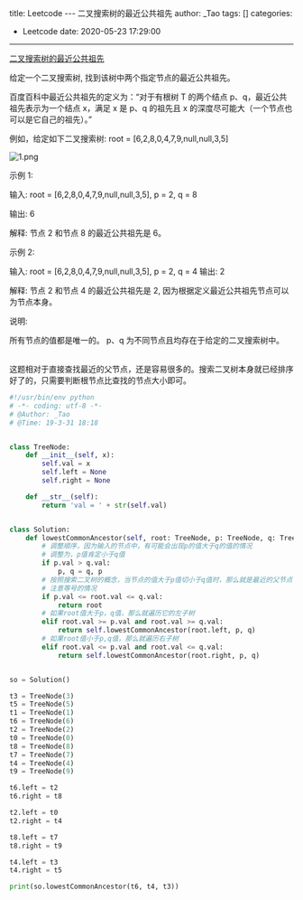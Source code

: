title: Leetcode --- 二叉搜索树的最近公共祖先
author: _Tao
tags: []
categories:
  - Leetcode
date: 2020-05-23 17:29:00
---
[二叉搜索树的最近公共祖先](https://leetcode-cn.com/problems/lowest-common-ancestor-of-a-binary-search-tree/)

给定一个二叉搜索树, 找到该树中两个指定节点的最近公共祖先。

百度百科中最近公共祖先的定义为：“对于有根树 T 的两个结点 p、q，最近公共祖先表示为一个结点 x，满足 x 是 p、q 的祖先且 x 的深度尽可能大（一个节点也可以是它自己的祖先）。”

例如，给定如下二叉搜索树:  root = [6,2,8,0,4,7,9,null,null,3,5]

![1.png](https://qxinhai.oss-cn-shenzhen.aliyuncs.com/pic/33.png)

示例 1:

输入: root = [6,2,8,0,4,7,9,null,null,3,5], p = 2, q = 8

输出: 6

解释: 节点 2 和节点 8 的最近公共祖先是 6。

示例 2:

输入: root = [6,2,8,0,4,7,9,null,null,3,5], p = 2, q = 4
输出: 2

解释: 节点 2 和节点 4 的最近公共祖先是 2, 因为根据定义最近公共祖先节点可以为节点本身。

说明:

所有节点的值都是唯一的。
p、q 为不同节点且均存在于给定的二叉搜索树中。

<!-- more -->

<br/>
这题相对于直接查找最近的父节点，还是容易很多的。搜索二叉树本身就已经排序好了的，只需要判断根节点比查找的节点大小即可。

```python
#!/usr/bin/env python
# -*- coding: utf-8 -*-
# @Author: _Tao
# @Time: 19-3-31 18:18


class TreeNode:
	def __init__(self, x):
		self.val = x
		self.left = None
		self.right = None

	def __str__(self):
		return 'val = ' + str(self.val)


class Solution:
	def lowestCommonAncestor(self, root: TreeNode, p: TreeNode, q: TreeNode) -> TreeNode:
		# 调整顺序，因为输入的节点中，有可能会出现p的值大于q的值的情况
		# 调整为，p值肯定小于q值
		if p.val > q.val:
			p, q = q, p
		# 按照搜索二叉树的概念，当节点的值大于p值切小于q值时，那么就是最近的父节点了
		# 注意等号的情况
		if p.val <= root.val <= q.val:
			return root
		# 如果root值大于p，q值，那么就遍历它的左子树
		elif root.val >= p.val and root.val >= q.val:
			return self.lowestCommonAncestor(root.left, p, q)
		# 如果root值小于p,q值，那么就遍历右子树
		elif root.val <= p.val and root.val <= q.val:
			return self.lowestCommonAncestor(root.right, p, q)


so = Solution()

t3 = TreeNode(3)
t5 = TreeNode(5)
t1 = TreeNode(1)
t6 = TreeNode(6)
t2 = TreeNode(2)
t0 = TreeNode(0)
t8 = TreeNode(8)
t7 = TreeNode(7)
t4 = TreeNode(4)
t9 = TreeNode(9)

t6.left = t2
t6.right = t8

t2.left = t0
t2.right = t4

t8.left = t7
t8.right = t9

t4.left = t3
t4.right = t5

print(so.lowestCommonAncestor(t6, t4, t3))

```